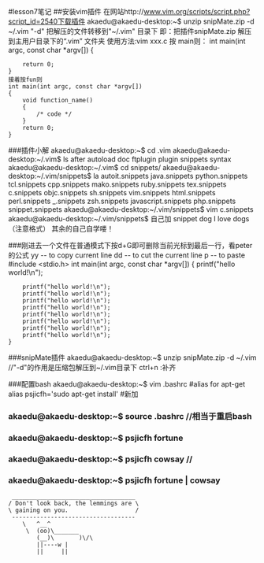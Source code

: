 #lesson7笔记
##安装vim插件
	在网站http://www.vim.org/scripts/script.php?script_id=2540下载插件
	akaedu@akaedu-desktop:~$ unzip snipMate.zip -d ~/.vim
	"-d" 把解压的文件转移到"~/.vim" 目录下
	即：把插件snipMate.zip 解压到主用户目录下的“.vim” 文件夹
	使用方法:vim xxx.c
	按 main则：
	int main(int argc, const char *argv[])
	{
		
		return 0;
	}
	接着按fun则
	int main(int argc, const char *argv[]) 
	{ 
		void function_name()
		{
			/* code */
		}
		return 0;
	}
###插件小解
	akaedu@akaedu-desktop:~$ cd .vim
	akaedu@akaedu-desktop:~/.vim$ ls
	after  autoload  doc  ftplugin  plugin  snippets  syntax
	akaedu@akaedu-desktop:~/.vim$ cd snippets/
	akaedu@akaedu-desktop:~/.vim/snippets$ la
	autoit.snippets      java.snippets  python.snippets   tcl.snippets
	cpp.snippets         mako.snippets  ruby.snippets     tex.snippets
	c.snippets           objc.snippets  sh.snippets       vim.snippets
	html.snippets        perl.snippets  _.snippets        zsh.snippets
	javascript.snippets  php.snippets   snippet.snippets
	akaedu@akaedu-desktop:~/.vim/snippets$ vim c.snippets 
	akaedu@akaedu-desktop:~/.vim/snippets$ 
	自己加
	snippet dog
        	I love dogs  （注意格式）
  	其余的自己自学喽！

###刚进去一个文件在普通模式下按d+G即可删除当前光标到最后一行，看peter的公式
	yy -- to copy current line
	dd -- to cut the current line
	p  -- to paste
	#include <stdio.h>
	int main(int argc, const char *argv[])
	{
		printf("hello world!\n");

		printf("hello world!\n");
		printf("hello world!\n");
		printf("hello world!\n");
		printf("hello world!\n");
		printf("hello world!\n");
		printf("hello world!\n");
		printf("hello world!\n");
		printf("hello world!\n");
	}
 
###snipMate插件
	akaedu@akaedu-desktop:~$ unzip snipMate.zip -d ~/.vim
				 //"-d"的作用是压缩包解压到~/.vim目录下
	ctrl+n :补齐

###配置bash
	akaedu@akaedu-desktop:~$ vim .bashrc
	#alias for apt-get
	alias psjicfh='sudo apt-get install' #新加	

### akaedu@akaedu-desktop:~$ source .bashrc //相当于重启bash
### akaedu@akaedu-desktop:~$ psjicfh fortune
### akaedu@akaedu-desktop:~$ psjicfh cowsay //
### akaedu@akaedu-desktop:~$ psjicfh fortune | cowsay
	 ___________________________________
	/ Don't look back, the lemmings are \
	\ gaining on you.                   /
	 -----------------------------------
		\   ^__^
		 \  (oo)\_______
		    (__)\       )\/\
			||----w |
			||     ||



